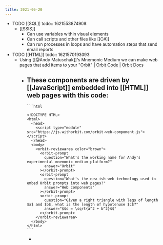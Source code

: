 ```yaml
---
title: 2021-05-20
---
```


- TODO [[SQL]]
  todo:: 1621553874908
	- [[SSIS]]
		- Can use variables within visual elements
		- Can call scripts and other files like [[C#]]
		- Can run processes in loops and have automation steps that send email reports
- TODO [[HTML]]
  todo:: 1621570193093
	- Using [[@Andy Matuschak]]'s Mnemonic Medium we can make web pages that add items to your "[Orbit](https://withorbit.com/)" | [Orbit Code](https://github.com/andymatuschak/orbit) | [Orbit Docs](https://docs.withorbit.com/)
		- These components are driven by [[JavaScript]] embedded into [[HTML]] web pages with this code:
			-
			  ```html
			  
			  <!DOCTYPE HTML>
			  <html>
			    <head>
			      <script type="module" src="https://js.withorbit.com/orbit-web-component.js"></script>
			    </head>
			    <body>
			      <orbit-reviewarea color="brown">
			        <orbit-prompt
			          question="What's the working name for Andy's experimental mnemonic medium platform?"
			          answer="Orbit"
			        ></orbit-prompt>
			        <orbit-prompt
			          question="What's the new-ish web technology used to embed Orbit prompts into web pages?"
			          answer="Web components"
			        ></orbit-prompt>
			        <orbit-prompt
			          question="Given a right triangle with legs of length $a$ and $b$, what is the length of hypotenuse $c$?"
			          answer="$$c = \sqrt{a^2 + b^2}$$"
			        ></orbit-prompt>
			      </orbit-reviewarea>
			    </body>
			  </html>
			  ```
			-